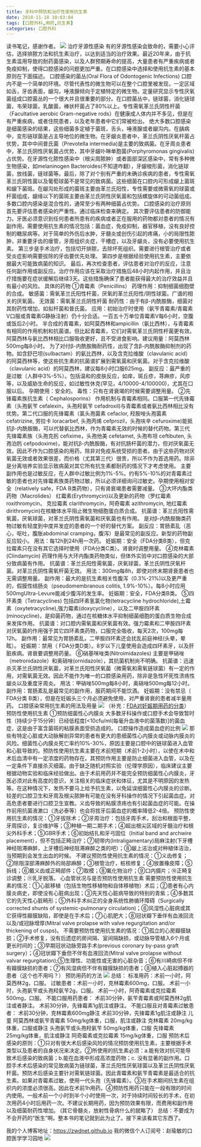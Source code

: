 ```yaml
---
title: 牙科中预防和治疗性使用抗生素
date: 2018-11-18 10:03:04
tags: [口腔外科,用药,抗生素]
categories: 口腔外科
---
```

读书笔记，感谢作者。
![](https://zymblog-1258069789.cos.ap-chengdu.myqcloud.com/blog0017-ykzyfhzlxsykss/01.jpg)
治疗牙源性感染
有的牙源性感染会致命的，需要小心评估，选择排脓方法和抗生素治疗，以达到适当的治疗效果。最近20年来，由于抗生素滥用导致的耐药菌感染，以及人群预期寿命的提高，大量患者有严重疾病或者免疫抑制，使得口腔感染的问题更加严重。在口腔感染中选择和使用抗生素的基本原则在下面描述。
口腔感染的菌丛(Oral Flora of Odontogenic Infections)
口腔内不是一个简单的环境。尽管代表性的微生物可以在整个口腔里被发现，一定区域如舌，牙齿表面，龈沟，唾液腺倾向于定植特定的微生物。定量研究显示专性厌氧菌组成口腔菌丛的一个很大并且很重要的部分。在口腔菌丛中，链球菌，消化链球菌，韦荣球菌，乳酸菌，棒状杆菌占了80%以上。专性需氧革兰氏阴性杆菌（Facultative aerobic Gram-negative rods）在健康成人体内并不多见，但是在有严重疾病，或者住院患者，以及老年患者中它们常被检出。
绝大多数口腔感染是细菌感染的结果，这些细菌多定植于菌斑，舌头，唾液腺或者龈沟内。在龋病中，变形链球菌是占主导地位的微生物。在牙龈炎患者中，革兰氏阴性厌氧杆菌占优势，其中中间普氏菌（Prevotella intermedia)是主要的致病菌。在牙周炎患者中，革兰氏阴性厌氧菌占优势，其中牙龈卟啉单胞菌(Porphyromonas gingivalis)占优势。在牙源性化脓性感染中（根尖周脓肿）或者面部深区感染中，常有多种微生物感染，如melaninogen Bacteroides(不知道咋翻），牙龈梭形菌，消化链球菌，放线菌，链球菌等。最后，除了对个别有严重的未确诊疾病的患者，专性需氧革兰氏阴性菌以及葡萄球菌不是常见的致病菌。这些细菌在口腔内可形成龈上菌斑和龈下菌斑。在龈沟处形成的菌斑主要由革兰氏阳性，专性需要或微需氧的球菌或杆菌组成，龈缘以下的菌斑主要由革兰氏阴性厌氧菌和包括螺旋体的可动菌组成。
多数口腔内感染是混合性的，通常至少有两种细菌占优势。
口腔感染的治疗原则
首先要评估患者感染的严重性。通过临床检查来确定。
其次要评估患者的防御能力。牙医必须意识到任何患者所患有的疾病或者正在服用的药物都对患者的情况有副作用。需要使用抗生素的情况包括：菌血症，免疫抑制，器官移植，没有良好控制的糖尿病等。对于简单的外伤后水肿，牙髓炎或创伤引起的疼痛，小的局限性脓肿，非重要牙齿的瘘管，牙周组织炎症，干槽症，以及牙龈炎，没有必要使用抗生素。
第三步是手术治疗，包括切开排脓，去除坏死组织。需要进行根管治疗或者受炎症影响需要拔除的牙齿要优先处理。
第四步是根据经验使用抗生素，主要依据最大可能致病菌的知识。
最后，再次检查患者，评估患者对治疗的反应，注意任何副作用或副反应。治疗作用应该在采取治疗措施后48小时内起作用，并且治疗措施要在症状缓解后继续3天。这些措施确保了患者能获得最大的治疗效益并且有最小的风险。
具体的药物
①青霉素（Penicillins）
药理作用：抑制细菌细胞壁的合成。
敏感菌：需氧革兰氏阳性杆菌，厌氧的革兰氏阳性/阴性球菌。广谱的相关的厌氧菌。
无效菌：需氧革兰氏阴性杆菌
耐药性：由于有β-内酰胺酶，细菌对其耐药性增加，如拟杆菌和普氏菌。
应用：初始治疗时使用（氨苄青霉素/青霉素V口服或青霉素G静脉注射）仍十分合适。一百五十万单位青霉素V每6小时，空腹或饭后2小时。
半合成的青霉素，如阿莫西林和ampicillin（氨比西林），与青霉素有相同的作用机制和抗菌谱。但比起青霉素，它们对需氧革兰氏阴性杆菌更有效。阿莫西林与氨比西林相比口服吸收更好，且不受进食影响。建议用量：阿莫西林500mg每8小时。
为了对付β-内酰胺酶耐药性，出现了含β-内酰胺酶抑制剂的药物。如含舒巴坦(sulbactam）的氨比西林，以及含克拉维酸（clavulanic acid）的阿莫西林等，使这些抗生素的抗菌谱扩展到需氧菌和厌氧菌。对于含克拉维酸（clavulanic acid）的阿莫西林，建议每8小时口服625mg。
副反应：最严重的是过敏（人群中3%-5%）。包括温和的皮肤反应，如痒，斑丘疹，荨麻疹，风疹等，以及威胁生命的反应，如过敏性休克(罕见，4/10000-4/100000)，尤其在口服以后。
孕期使用：安全的。
毒性：只有在肾衰竭的时候需要调整用量。
②先锋霉素族抗生素（ Cephalosporins）
作用机制与青霉素相同。口服第一代先锋霉素（头孢氨苄 cefalexin，头孢羟氨苄 cefadroxil)与青霉素或者氨比西林相比没有优势。第二代口服的先锋霉素（氯头孢菌素 cefaclor, 羟胺唑头孢菌素 cefatrizine, 劳拉卡 loracarbef, 头孢丙烯 cefprozil，头孢呋辛 cefuroxime)能抵抗β-内酰胺酶，可以代替氨比西林，作为青霉素无效的时候的替代药物。第三代先锋霉素族（头孢克肟 cefixime，头孢他美 cefetamet, 头孢布坦 ceftibuten, 头孢泊肟 cefpodoxime)，能对抗β-内酰胺酶，有对抗肠杆菌的潜力，但对厌氧菌无效。因此不作为口腔感染的用药，除非对免疫系统受损的患者。由于这些药物对厌氧菌无效或者效果很差，而价格（尤其第三代）很贵，所以不作为首选用药。除非是分离培养实验显示致病菌对其它所有抗生素都耐药的情况下才考虑使用。
主要副作用也是过敏反应，在人群中过敏比例为1%-5%。约有5%-10%的对青霉素过敏的患者也对先锋霉素族类药物过敏，所以必须详细询问过敏史。孕期使用相对安全（relatively safe，FDA B类药物），只有肾衰竭患者需要减量。
③大环内酯类药物（Macrolides）
红霉素(Erythromycin)以及更新的药物（罗红霉素 roxithromycin， 克拉霉素 clarithromycin，阿奇霉素 azithromycin, 地红霉素 dirithromycin)在核糖体水平阻止微生物细胞蛋白质合成。
抗菌谱：革兰氏阳性需氧菌，厌氧球菌，对革兰氏阴性需氧菌和厌氧菌也有作用。
是对β-内酰胺酶类药物过敏有轻度到中度并发症的患者的一个好的替代方案。
副反应：胃肠紊乱（恶心，呕吐，腹胀abdominal cramping，腹泻）是最常见的副反应。新型的药物副反应较小。
用法：每12h到24h用一次药。
妊娠期：安全（FDA分类B类），但克拉霉素只在没有其它选择时使用（FDA分类C类）。肾衰时调整用量。
④克林霉素(Clindamycin)
药理作用与大环内酯类药物类似，但体外实验中对口腔感染的大部分致病菌有作用。
抗菌谱：革兰氏阳性需氧菌，厌氧球菌，革兰氏阴性厌氧杆菌。对革兰氏阴性需氧杆菌无效。
用法：300mg每8h，即使对终末期肾衰患者也无需调整用量。
副作用：最大的是抗生素相关性腹泻（0.3%-21%)以及更严重的，假膜性结肠炎（pseudomembranous colitis, 1.9%-10%）。每8小时应用500mgUltra-Levure能减少腹泻的发生率。
妊娠期：安全，FDA分类B类。
⑤四环素类（Tetracyclines)
包括四环素氢氯化物(tetracycline hydrochloride),土霉素（oxytetracycline),强力霉素(doxycycline），以及二甲胺四环素(minocycline)，是抑菌药物，通过在核糖体水平抑制细菌细胞的蛋白质生物合成来发挥作用。
抗菌谱：对口腔内需氧菌和厌氧菌有效。强力霉素和二甲胺四环素对厌氧菌的作用强于其它四环素类药物，口服完全吸收，每天2次，100mg每12h。
副作用：最常见为胃肠紊乱，二甲胺四环素还会扰乱前庭神经(头晕，晕眩）。
妊娠期：禁用（ FDA分类D类）。8岁以下儿童使用会造成四环素牙，以及肝脏疾病。肾衰要调整用药量。
⑥硝基咪唑类(Nitroimidazoles)
主要是甲硝唑（metronidazole）和奥硝唑(ornidazole），其抗菌机制尚不明确。
抗菌谱：迅速杀灭革兰氏阴性厌氧菌，对革兰氏阳性厌氧菌（微需氧和需氧链球菌）有一定的作用，对需氧菌无效。因此不能作为唯一的口腔感染用药，除非是急性坏死性溃疡性龈炎以及重度牙周炎。
用法：甲硝唑500mg每8小时，奥硝唑500mg每12小时。
副作用：胃肠紊乱是最常见的副作用，服药期间不能饮酒。
妊娠期：没有禁忌（ FDA分类  B类），但是在妊娠头三个月必须避免使用，对严重肾衰的患者减半量用药。
口腔感染常用抗生素的用法及用量
![](https://zymblog-1258069789.cos.ap-chengdu.myqcloud.com/blog0017-ykzyfhzlxsykss/02.jpg)
（补充：[FDA对妊娠期用药的分类](https://baike.baidu.com/item/FDA%E5%A6%8A%E5%A8%A0%E8%8D%AF%E7%89%A9%E5%88%86%E7%BA%A7)）
预防性使用抗生素
①预防细菌性心内膜炎
大多数牙科操作或口腔手术会导致暂时性（持续少于15分钟）已经低程度[<10cfu/ml(每毫升血液中的菌落数)]的菌血症，这是由于富含菌斑的粘膜表面受损造成的。
口腔操作造成菌血症的比例
![](https://zymblog-1258069789.cos.ap-chengdu.myqcloud.com/blog0017-ykzyfhzlxsykss/03.jpg)
那些有特定心脏或大动脉解剖异常的患者有更大的患细菌性心内膜炎或动脉内膜炎的风险。细菌性心内膜炎死亡率约10%-30%，原因主要是口腔中的链球菌进入血管和心脏导致的。预防性使用抗生素主要在术前短期（术前1-2小时），以使在术中和术后血清中有一定浓度的药物存在。其预防作用主要是防止细菌进入血管，以及在一定条件下直接杀灭细菌。由于缺乏随机对照实验（伦理学原因），临床建议主要根据动物实验和临床经验做出。由于术前用药并不能完全预防细菌性心内膜炎，牙医必须对此有高度的意识，关注相关的临床症状和体征，尤其是不明原因的发热等。在这种情况下，发热不要马上给予抗生素，以免延误细菌性心内膜炎的诊断。
较差的口腔卫生和牙周及根尖脓肿有可能在没有牙科操作的情况下引起菌血症。对高危患者要进行口腔卫生宣教。义齿导致的粘膜溃疡也有引起菌血症的可能。在操作前用抗菌液漱口（洗必泰等）也会将拔牙后菌血症的概率降低2-4倍。
预防性使用抗生素的情况：①牙拔除术；②牙周治疗：包括牙周手术，刮治和根面平整，牙周探诊，复诊维护等；③种植一期二期手术；④超出根尖区域的牙髓治疗和根尖外科手术；⑤GBR手术；⑥初始结扎和牙弓固位（Initial band and archwire placement），但不包括正畸治疗；⑦韧带内(Intraligamentary)局麻注射(下牙槽神经阻滞麻醉，上牙槽后神经阻滞麻醉之类的吧）；⑧龈上洁治或对种植体洁治，当预期到会发生出血的时候。
不建议预防性使用抗生素的情况：①义齿修复；②除阻深部滞麻醉外的局部麻醉；③根管治疗，桩核修复；④放置橡皮障；⑤拆线；⑥戴义齿或正畸部件；⑦取模；⑧氟化物治疗；⑨口内摄片；⑩正畸复诊调整；⑪乳牙脱落。
心血管状况与是否预防性使用抗生素
需要预防性使用抗生素的情况：①心脏移植（包括生物性移植物和自体移植物）术后；②患者有心内膜炎病史，即使没有心脏病出现；③先天性心脏病导致的特别的青紫；④多数其它的先天性心脏畸形；⑤外科手术纠正的全身系统性肺循环障碍（Surgically corrected shunts of systemic-pulmonary circulation)；⑥风湿性心脏病或其它获得性瓣膜缺陷，即使是在手术后；⑦心肌肥大；⑧冠状瓣下垂伴有血液回流以及/或冠脉增厚(Mitral valve prolapse with valve regurgitation and/or thickening of cusps)。
不需要预防性使用抗生素的情况：①孤立的心房瓣膜缺损；②手术修复，没有后遗症的房间隔、室间隔缺损，或动脉导管植入6个月或更长时间的；③早期冠状动脉旁路手术(previous coronary by-pass graft surgery）；④冠状瓣下垂但不伴有血液回流(Mitral valve prolapse without valvar regurgitation);⑤生理性、功能性或无害的心脏杂音；⑥有川崎病但不伴有瓣膜缺损的患者；⑦有风湿病但不伴有瓣膜缺损的患者；⑧植入心脏起搏器的患者（这个也不用吗？）
预防用药的方法
![](https://zymblog-1258069789.cos.ap-chengdu.myqcloud.com/blog0017-ykzyfhzlxsykss/04.jpg)
总结：
标准用药：术前一小时，阿莫西林2g，口服。
过敏患者：术前一小时，克林霉素600mg，口服。
                 术前一小时，头孢氨苄或头孢羟氨苄2g，口服。
                 术前一小时，阿奇霉素或克拉霉素500mg，口服。
不能口服用药患者：
                  术前30分钟，氨苄青霉素或阿莫西林2g肌注或者静注。
                  术前30分钟，先锋霉素1g肌注或静注。
不能口服且对青霉素过敏患者：
                  术前30分钟，克林霉素600mg静注
                  术前30分钟，先锋霉素1g肌注或静注
儿童 
                  阿莫西林或氨苄青霉素 50mg/kg体重，口服，肌注或静注
                  克林霉素                      20mg/kg体重，口服或静注
                  头孢氨苄或头孢羟氨苄  50mg/kg体重，口服
                  先锋霉素                       25mg/kg体重，肌注或静注
                  阿奇霉素或克拉霉素      15mg/kg体重，口服
预防术后感染的原则：①只对有很大术后感染风险的情况预防使用抗生素，主要根据手术类型以及患者的自身状况来决定。②所使用的抗生素必须：a.能有效对抗可能导致术后感染的致病菌；b.能在血液中形成高浓度药物；c. 没有显著的副作用。口腔手术术后感染的常见致病菌为链球菌，革兰氏阳性厌氧球菌以及革兰氏阴性厌氧杆菌。预防术后感染主要针对需氧链球菌。因此青霉素和氨苄青霉素是最适合的抗生素。如果对青霉素过敏，使用一代头孢（先锋霉素）。③在手术期间抗生素在组织内的浓度必须很高。因此在术前1h用药。④预防性用药只能在一段有限的时间内使用。一般术前一个小时到半个小时使用一次，对于持续时间较长的手术，在初次用药4小时后用药一次。不建议长期用药，因为预防效果有限，而费用和副作用以及细菌耐药性增加。
(其它骨髓炎，放射性骨病什么的就略了）
总结：不要成为不会开药的“医生”啊。整本书的笔记就到此为止了。接下来该看其它东西了。

我的个人博客地址：https://zwdnet.github.io
我的微信个人订阅号：赵瑜敏的口腔医学学习园地
![](https://zymblog-1258069789.cos.ap-chengdu.myqcloud.com/other/wx.jpg)

